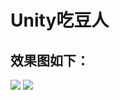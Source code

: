 # Unity吃豆人

## 效果图如下：

![](https://github.com/fctony/Pacman----Game/blob/master/ShowImg/1.jpg)
![](https://github.com/fctony/Pacman----Game/blob/master/ShowImg/2.png)
